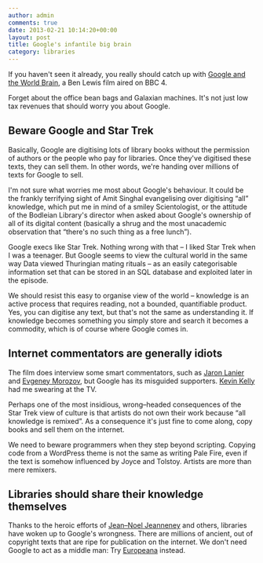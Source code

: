 ```yaml
---
author: admin
comments: true
date: 2013-02-21 10:14:20+00:00
layout: post
title: Google's infantile big brain
category: libraries
---
```


If you haven't seen it already, you really should catch up with [Google and the World Brain](http://www.worldbrainthefilm.com/), a Ben Lewis film aired on BBC 4.

Forget about the office bean bags and Galaxian machines. It's not just low tax revenues that should worry you about Google.

## Beware Google and Star Trek

Basically, Google are digitising lots of library books without the permission of authors or the people who pay for libraries. Once they've digitised these texts, they can sell them. In other words, we're handing over millions of texts for Google to sell.

I'm not sure what worries me most about Google's behaviour. It could be the frankly terrifying sight of Amit Singhal evangelising over digitising “all” knowledge, which put me in mind of a smiley Scientologist, or the attitude of the Bodleian Library's director when asked about Google's ownership of all of its digital content (basically a shrug and the most unacademic observation that “there's no such thing as a free lunch”).

Google execs like Star Trek. Nothing wrong with that – I liked Star Trek when I was a teenager. But Google seems to view the cultural world in the same way Data viewed Thuringian mating rituals – as an easily categorisable information set that can be stored in an SQL database and exploited later in the episode.

We should resist this easy to organise view of the world – knowledge is an active process that requires reading, not a bounded, quantifiable product. Yes, you can digitise any text, but that's not the same as understanding it. If knowledge becomes something you simply store and search it becomes a commodity, which is of course where Google comes in.

## Internet commentators are generally idiots

The film does interview some smart commentators, such as [Jaron Lanier](http://www.jaronlanier.com/) and [Evgeney Morozov](http://www.evgenymorozov.com/), but Google has its misguided supporters. [Kevin Kelly](http://www.kk.org/) had me swearing at the TV.

Perhaps one of the most insidious, wrong–headed consequences of the Star Trek view of culture is that artists do not own their work because “all knowledge is remixed”. As a consequence it's just fine to come along, copy books and sell them on the internet.

We need to beware programmers when they step beyond scripting. Copying code from a WordPress theme is not the same as writing Pale Fire, even if the text is somehow influenced by Joyce and Tolstoy. Artists are more than mere remixers.

## Libraries should share their knowledge themselves

Thanks to the heroic efforts of [Jean–Noel Jeanneney](http://en.wikipedia.org/wiki/Jean-No%C3%ABl_Jeanneney) and others, libraries have woken up to Google's wrongness. There are millions of ancient, out of copyright texts that are ripe for publication on the internet. We don't need Google to act as a middle man: Try [Europeana](http://www.europeana.eu/portal/) instead.
